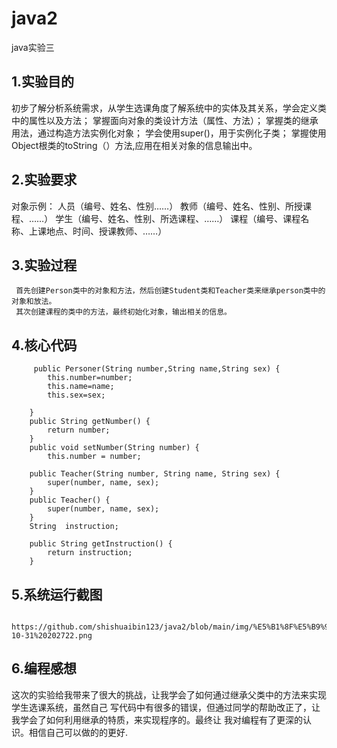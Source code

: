 # java2
java实验三

## 1.实验目的
初步了解分析系统需求，从学生选课角度了解系统中的实体及其关系，学会定义类中的属性以及方法；
掌握面向对象的类设计方法（属性、方法）；
掌握类的继承用法，通过构造方法实例化对象；
学会使用super()，用于实例化子类；
掌握使用Object根类的toString（）方法,应用在相关对象的信息输出中。
## 2.实验要求
对象示例：	人员（编号、姓名、性别……）
教师（编号、姓名、性别、所授课程、……）
			学生（编号、姓名、性别、所选课程、……）
			课程（编号、课程名称、上课地点、时间、授课教师、……）
## 3.实验过程
     首先创建Person类中的对象和方法，然后创建Student类和Teacher类来继承person类中的对象和放法。
     其次创建课程的类中的方法，最终初始化对象，输出相关的信息。
## 4.核心代码
```
     public Personer(String number,String name,String sex) {
		this.number=number;
		this.name=name;
		this.sex=sex;
		
	}
	public String getNumber() {
		return number;
	}
	public void setNumber(String number) {
		this.number = number;
	
	public Teacher(String number, String name, String sex) {
		super(number, name, sex);
	}
	public Teacher() {
		super(number, name, sex);
	}
	String  instruction;

	public String getInstruction() {
		return instruction;
	}
```
## 5.系统运行截图
      https://github.com/shishuaibin123/java2/blob/main/img/%E5%B1%8F%E5%B9%95%E6%88%AA%E5%9B%BE%202020-10-31%20202722.png
## 6.编程感想
   这次的实验给我带来了很大的挑战，让我学会了如何通过继承父类中的方法来实现学生选课系统，虽然自己
   写代码中有很多的错误，但通过同学的帮助改正了，让我学会了如何利用继承的特质，来实现程序的。最终让
   我对编程有了更深的认识。相信自己可以做的的更好.
